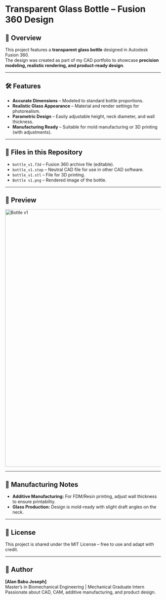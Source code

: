 # Transparent Glass Bottle – Fusion 360 Design

## 📄 Overview
This project features a **transparent glass bottle** designed in Autodesk Fusion 360.  
The design was created as part of my CAD portfolio to showcase **precision modeling, realistic rendering, and product-ready design**.

---

## 🛠 Features
- **Accurate Dimensions** – Modeled to standard bottle proportions.
- **Realistic Glass Appearance** – Material and render settings for photorealism.
- **Parametric Design** – Easily adjustable height, neck diameter, and wall thickness.
- **Manufacturing Ready** – Suitable for mold manufacturing or 3D printing (with adjustments).

---

## 📂 Files in this Repository
- `bottle_v1.f3d` – Fusion 360 archive file (editable).
- `bottle_v1.step` – Neutral CAD file for use in other CAD software.
- `bottle_v1.stl` – File for 3D printing.
- `Bottle v1.png` – Rendered image of the bottle.

---

## 📸 Preview
<img width="1520" height="834" alt="Bottle v1" src="https://github.com/user-attachments/assets/58f7c0e9-a05b-4848-9017-574c2dc982f5" />


---

## 🚀 Manufacturing Notes
- **Additive Manufacturing:** For FDM/Resin printing, adjust wall thickness to ensure printability.
- **Glass Production:** Design is mold-ready with slight draft angles on the neck.

---

## 📜 License
This project is shared under the MIT License – free to use and adapt with credit.

---

## 👤 Author
**[Alan Babu Joseph]**  
Master’s in Biomechanical Engineering | Mechanical Graduate Intern  
Passionate about CAD, CAM, additive manufacturing, and product design.
